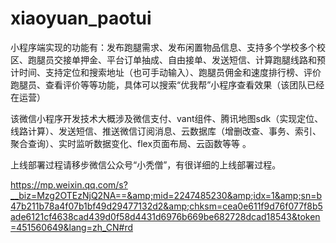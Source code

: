 # xiaoyuan_paotui
小程序端实现的功能有：发布跑腿需求、发布闲置物品信息、支持多个学校多个校区、跑腿员交接单押金、平台订单抽成、自由接单、发送短信、计算跑腿线路和预计时间、支持定位和搜索地址（也可手动输入）、跑腿员佣金和速度排行榜、评价跑腿员、查看评价等等功能，具体可以搜索“优我帮”小程序查看效果（该团队已经在运营）

该微信小程序开发技术大概涉及微信支付、vant组件、腾讯地图sdk（实现定位、线路计算）、发送短信、推送微信订阅消息、云数据库（增删改查、事务、索引、聚合查询）、实时监听数据变化、flex页面布局、云函数等等 。

上线部署过程请移步微信公众号“小秃僧”，有很详细的上线部署过程。

https://mp.weixin.qq.com/s?__biz=Mzg2OTEzNjQ2NA==&amp;mid=2247485230&amp;idx=1&amp;sn=b47b211b78a4f07b1bf49d29477132d2&amp;chksm=cea0e611f9d76f077f8b5ade6121cf4638cad439d0f58d4431d6976b669be682728dcad18543&token=451560649&lang=zh_CN#rd
